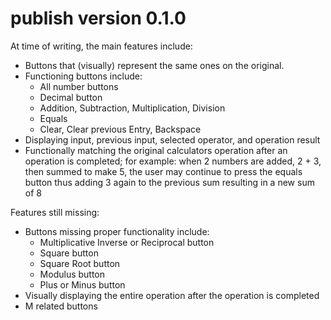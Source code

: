 # publish version 0.1.0
At time of writing, the main features include:
- Buttons that (visually) represent the same ones on the original.
- Functioning buttons include: 
    - All number buttons
    - Decimal button
    - Addition, Subtraction, Multiplication, Division
    - Equals
    - Clear, Clear previous Entry, Backspace
- Displaying input, previous input, selected operator, and operation result
- Functionally matching the original calculators operation after an operation is completed; for example: when 2 numbers are added, 2 + 3, then summed to make 5, the user may continue to press the equals button thus adding 3 again to the previous sum resulting in a new sum of 8

Features still missing:
- Buttons missing proper functionality include:
    - Multiplicative Inverse or Reciprocal button
    - Square button
    - Square Root button
    - Modulus button
    - Plus or Minus button
- Visually displaying the entire operation after the operation is completed
- M related buttons
